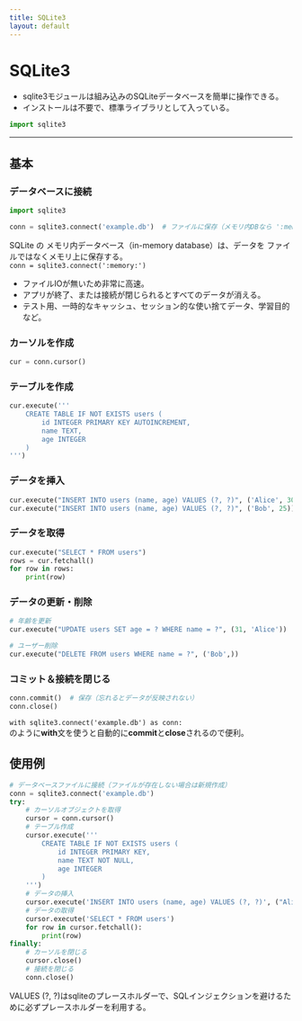 ```yaml
---
title: SQLite3
layout: default
---
```


# SQLite3 <a id="top" data-name="TOP">

- sqlite3モジュールは組み込みのSQLiteデータベースを簡単に操作できる。
- インストールは不要で、標準ライブラリとして入っている。

```python
import sqlite3
```

---

## 基本

### データベースに接続

```python
import sqlite3

conn = sqlite3.connect('example.db')  # ファイルに保存（メモリ内DBなら ':memory:'）
```

<div class="tips">
    SQLite の メモリ内データベース（in-memory database）は、データを ファイルではなくメモリ上に保存する。<br>
    <code>conn = sqlite3.connect(':memory:')</code>
    <ul>
        <li>ファイルIOが無いため非常に高速。</li>
        <li>アプリが終了、または接続が閉じられるとすべてのデータが消える。</li>
        <li>テスト用、一時的なキャッシュ、セッション的な使い捨てデータ、学習目的など。</li>
    </ul>
</div>

### カーソルを作成

```python
cur = conn.cursor()
```

### テーブルを作成

```python
cur.execute('''
    CREATE TABLE IF NOT EXISTS users (
        id INTEGER PRIMARY KEY AUTOINCREMENT,
        name TEXT,
        age INTEGER
    )
''')
```

### データを挿入

```python
cur.execute("INSERT INTO users (name, age) VALUES (?, ?)", ('Alice', 30))
cur.execute("INSERT INTO users (name, age) VALUES (?, ?)", ('Bob', 25))
```

### データを取得

```python
cur.execute("SELECT * FROM users")
rows = cur.fetchall()
for row in rows:
    print(row)
```

### データの更新・削除

```python
# 年齢を更新
cur.execute("UPDATE users SET age = ? WHERE name = ?", (31, 'Alice'))

# ユーザー削除
cur.execute("DELETE FROM users WHERE name = ?", ('Bob',))
```

### コミット＆接続を閉じる

```python
conn.commit()  # 保存（忘れるとデータが反映されない）
conn.close()
```

<div class="tips">
    <code>with sqlite3.connect('example.db') as conn:</code><br>
    のように<b>with</b>文を使うと自動的に<b>commit</b>と<b>close</b>されるので便利。
</div>

## 使用例

```python
# データベースファイルに接続（ファイルが存在しない場合は新規作成）
conn = sqlite3.connect('example.db')
try:
    # カーソルオブジェクトを取得
    cursor = conn.cursor()
    # テーブル作成
    cursor.execute('''
        CREATE TABLE IF NOT EXISTS users (
            id INTEGER PRIMARY KEY,
            name TEXT NOT NULL,
            age INTEGER
        )
    ''')
    # データの挿入
    cursor.execute('INSERT INTO users (name, age) VALUES (?, ?)', ("Alice", 30))
    # データの取得
    cursor.execute('SELECT * FROM users')
    for row in cursor.fetchall():
        print(row)
finally:
    # カーソルを閉じる
    cursor.close()
    # 接続を閉じる
    conn.close()
```

<div class="caution">
    VALUES (?, ?)はsqliteのプレースホルダーで、SQLインジェクションを避けるために必ずプレースホルダーを利用する。
</div>